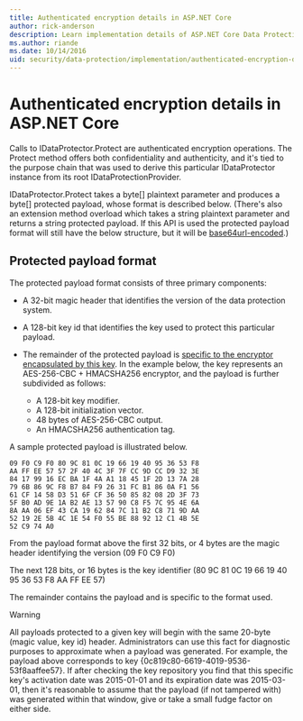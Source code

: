 ```yaml
---
title: Authenticated encryption details in ASP.NET Core
author: rick-anderson
description: Learn implementation details of ASP.NET Core Data Protection authenticated encryption.
ms.author: riande
ms.date: 10/14/2016
uid: security/data-protection/implementation/authenticated-encryption-details
---
```

# Authenticated encryption details in ASP.NET Core

<a name="data-protection-implementation-authenticated-encryption-details"></a>

Calls to IDataProtector.Protect are authenticated encryption operations. The Protect method offers both confidentiality and authenticity, and it's tied to the purpose chain that was used to derive this particular IDataProtector instance from its root IDataProtectionProvider.

IDataProtector.Protect takes a byte[] plaintext parameter and produces a byte[] protected payload, whose format is described below. (There's also an extension method overload which takes a string plaintext parameter and returns a string protected payload. If this API is used the protected payload format will still have the below structure, but it will be [base64url-encoded](https://tools.ietf.org/html/rfc4648#section-5).)

## Protected payload format

The protected payload format consists of three primary components:

* A 32-bit magic header that identifies the version of the data protection system.

* A 128-bit key id that identifies the key used to protect this particular payload.

* The remainder of the protected payload is [specific to the encryptor encapsulated by this key](xref:security/data-protection/implementation/subkeyderivation#data-protection-implementation-subkey-derivation). In the example below, the key represents an AES-256-CBC + HMACSHA256 encryptor, and the payload is further subdivided as follows:
  * A 128-bit key modifier.
  * A 128-bit initialization vector.
  * 48 bytes of AES-256-CBC output.
  * An HMACSHA256 authentication tag.

A sample protected payload is illustrated below.

```
09 F0 C9 F0 80 9C 81 0C 19 66 19 40 95 36 53 F8
AA FF EE 57 57 2F 40 4C 3F 7F CC 9D CC D9 32 3E
84 17 99 16 EC BA 1F 4A A1 18 45 1F 2D 13 7A 28
79 6B 86 9C F8 B7 84 F9 26 31 FC B1 86 0A F1 56
61 CF 14 58 D3 51 6F CF 36 50 85 82 08 2D 3F 73
5F B0 AD 9E 1A B2 AE 13 57 90 C8 F5 7C 95 4E 6A
8A AA 06 EF 43 CA 19 62 84 7C 11 B2 C8 71 9D AA
52 19 2E 5B 4C 1E 54 F0 55 BE 88 92 12 C1 4B 5E
52 C9 74 A0
```

From the payload format above the first 32 bits, or 4 bytes are the magic header identifying the version (09 F0 C9 F0)

The next 128 bits, or 16 bytes is the key identifier (80 9C 81 0C 19 66 19 40 95 36 53 F8 AA FF EE 57)

The remainder contains the payload and is specific to the format used.

> [!WARNING]
> All payloads protected to a given key will begin with the same 20-byte (magic value, key id) header. Administrators can use this fact for diagnostic purposes to approximate when a payload was generated. For example, the payload above corresponds to key {0c819c80-6619-4019-9536-53f8aaffee57}. If after checking the key repository you find that this specific key's activation date was 2015-01-01 and its expiration date was 2015-03-01, then it's reasonable to assume that the payload (if not tampered with) was generated within that window, give or take a small fudge factor on either side.
